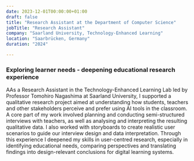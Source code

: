 ```yaml
---
date: 2023-12-01T00:00:00+01:00
draft: false
title: "Research Assistant at the Department of Computer Science"
jobTitle: "Research Assistant"
company: "Saarland University, Technology-Enhanced Learning"
location: "Saarbrücken, Germany"
duration: "2024"

---
```

### Exploring learner needs - deepening educational research experience

AAs a Research Assistant in the Technology-Enhanced Learning Lab led by Professor Tomohiro Nagashima at Saarland University, I supported a qualitative research project aimed at understanding how students, teachers and other stakeholders perceive and prefer using AI tools in the classroom. A core part of my work involved planning and conducting semi-structured interviews with teachers, as well as analysing and interpreting the resulting qualitative data. I also worked with storyboards to create realistic user scenarios to guide our interview design and data interpretation. Through this experience I deepened my skills in user-centred research, especially in identifying educational needs, comparing perspectives and translating findings into design-relevant conclusions for digital learning systems.
